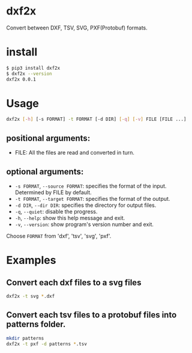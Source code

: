 # dxf2x

Convert between DXF, TSV, SVG, PXF(Protobuf) formats.

# install

```sh
$ pip3 install dxf2x
$ dxf2x --version
dxf2x 0.0.1
```

# Usage

```sh
dxf2x [-h] [-s FORMAT] -t FORMAT [-d DIR] [-q] [-v] FILE [FILE ...]
```

## positional arguments:

* FILE: All the files are read and converted in turn.

## optional arguments:

* `-s FORMAT`, `--source FORMAT`: specifies the format of the input. Determined by FILE by default.
* `-t FORMAT`, `--target FORMAT`: specifies the format of the output.
* `-d DIR`, `--dir DIR`: specifies the directory for output files.
* `-q`, `--quiet`: disable the progress.
* `-h`, `--help`: show this help message and exit.
* `-v`, `--version`: show program's version number and exit.

Choose `FORMAT` from 'dxf', 'tsv', 'svg', 'pxf'.

# Examples

## Convert each dxf files to a svg files

```sh
dxf2x -t svg *.dxf
```

## Convert each tsv files to a protobuf files into patterns folder.

```sh
mkdir patterns
dxf2x -t pxf -d patterns *.tsv
```
